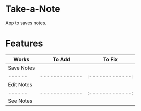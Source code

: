 # Take-a-Note

App to saves notes.

# Features

|Works | To Add        | To Fix        |
|------| ------------- |:-------------:|
|Save Notes|           |               |
|------| ------------- |:-------------:|
|Edit Notes|           |               |
|------| ------------- |:-------------:|
|See Notes|            |               |
